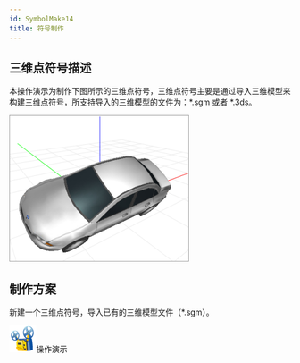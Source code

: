 ```yaml
---
id: SymbolMake14
title: 符号制作
---
```

## 三维点符号描述

本操作演示为制作下图所示的三维点符号，三维点符号主要是通过导入三维模型来构建三维点符号，所支持导入的三维模型的文件为：*.sgm 或者 *.3ds。

![](img/SymbolMake14.png)  
  
## 制作方案

新建一个三维点符号，导入已有的三维模型文件（*.sgm）。

![](img/cineprojector.png)操作演示

